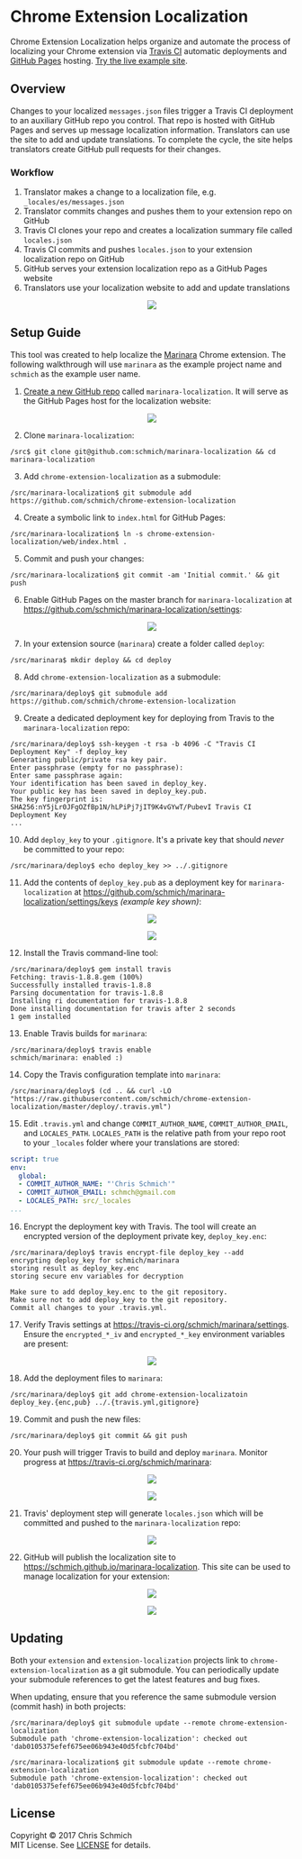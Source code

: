 # Chrome Extension Localization

Chrome Extension Localization helps organize and automate the process of localizing your Chrome extension
via [Travis CI](https://travis-ci.org/) automatic deployments and [GitHub Pages](https://pages.github.com/) hosting. [Try the live example site](https://schmich.github.io/marinara-localization).

## Overview

Changes to your localized `messages.json` files trigger a Travis CI deployment to an auxiliary GitHub repo you
control. That repo is hosted with GitHub Pages and serves up message localization information. Translators
can use the site to add and update translations. To complete the cycle, the site helps translators create
GitHub pull requests for their changes.

### Workflow

1. Translator makes a change to a localization file, e.g. `_locales/es/messages.json`
2. Translator commits changes and pushes them to your extension repo on GitHub
3. Travis CI clones your repo and creates a localization summary file called `locales.json`
4. Travis CI commits and pushes `locales.json` to your extension localization repo on GitHub
5. GitHub serves your extension localization repo as a GitHub Pages website
6. Translators use your localization website to add and update translations

<p align="center"><img src="assets/diagram.png"/></p>

## Setup Guide

This tool was created to help localize the [Marinara](https://github.com/schmich/marinara) Chrome extension.
The following walkthrough will use `marinara` as the example project name and `schmich` as the example user name.

1. [Create a new GitHub repo](https://github.com/new) called `marinara-localization`. It will serve as the GitHub Pages host for the localization website:

<p align="center"><img src="assets/create-repo.png"/></p>

2. Clone `marinara-localization`:

```
/src$ git clone git@github.com:schmich/marinara-localization && cd marinara-localization
```

3. Add `chrome-extension-localization` as a submodule:

```
/src/marinara-localization$ git submodule add https://github.com/schmich/chrome-extension-localization
```

4. Create a symbolic link to `index.html` for GitHub Pages:

```
/src/marinara-localization$ ln -s chrome-extension-localization/web/index.html .
```

5. Commit and push your changes:

```
/src/marinara-localization$ git commit -am 'Initial commit.' && git push
```

6. Enable GitHub Pages on the master branch for `marinara-localization` at https://github.com/schmich/marinara-localization/settings:

<p align="center"><img src="assets/enable-pages.png"/></p>

7. In your extension source (`marinara`) create a folder called `deploy`:

```
/src/marinara$ mkdir deploy && cd deploy
```

8. Add `chrome-extension-localization` as a submodule:

```
/src/marinara/deploy$ git submodule add https://github.com/schmich/chrome-extension-localization
```

9. Create a dedicated deployment key for deploying from Travis to the `marinara-localization` repo:

```
/src/marinara/deploy$ ssh-keygen -t rsa -b 4096 -C "Travis CI Deployment Key" -f deploy_key
Generating public/private rsa key pair.
Enter passphrase (empty for no passphrase): 
Enter same passphrase again: 
Your identification has been saved in deploy_key.
Your public key has been saved in deploy_key.pub.
The key fingerprint is:
SHA256:nY5jLr0JFgOZfBp1N/hLPiPj7jIT9K4vGYwT/PubevI Travis CI Deployment Key
...
```

10. Add `deploy_key` to your `.gitignore`. It's a private key that should *never* be committed to your repo:

```
/src/marinara/deploy$ echo deploy_key >> ../.gitignore
```

11. Add the contents of `deploy_key.pub` as a deployment key for `marinara-localization` at https://github.com/schmich/marinara-localization/settings/keys *(example key shown)*:

<p align="center"><img src="assets/add-deploy-key.png"/></p>
<p align="center"><img src="assets/deploy-keys.png"/></p>

12. Install the Travis command-line tool:

```
/src/marinara/deploy$ gem install travis
Fetching: travis-1.8.8.gem (100%)
Successfully installed travis-1.8.8
Parsing documentation for travis-1.8.8
Installing ri documentation for travis-1.8.8
Done installing documentation for travis after 2 seconds
1 gem installed
```

13. Enable Travis builds for `marinara`:

```
/src/marinara/deploy$ travis enable
schmich/marinara: enabled :)
```

14. Copy the Travis configuration template into `marinara`:

```
/src/marinara/deploy$ (cd .. && curl -LO "https://raw.githubusercontent.com/schmich/chrome-extension-localization/master/deploy/.travis.yml")
```

15. Edit `.travis.yml` and change `COMMIT_AUTHOR_NAME`, `COMMIT_AUTHOR_EMAIL`, and `LOCALES_PATH`. `LOCALES_PATH` is the
relative path from your repo root to your `_locales` folder where your translations are stored:

```yaml
script: true
env:
  global:
  - COMMIT_AUTHOR_NAME: "'Chris Schmich'"
  - COMMIT_AUTHOR_EMAIL: schmch@gmail.com
  - LOCALES_PATH: src/_locales
...
```

16. Encrypt the deployment key with Travis. The tool will create an encrypted version of the deployment private key, `deploy_key.enc`:

```
/src/marinara/deploy$ travis encrypt-file deploy_key --add
encrypting deploy_key for schmich/marinara
storing result as deploy_key.enc
storing secure env variables for decryption

Make sure to add deploy_key.enc to the git repository.
Make sure not to add deploy_key to the git repository.
Commit all changes to your .travis.yml.
```

17. Verify Travis settings at https://travis-ci.org/schmich/marinara/settings. Ensure the `encrypted_*_iv` and `encrypted_*_key` environment variables are present:

<p align="center"><img src="assets/travis-settings.png"/></p>

18. Add the deployment files to `marinara`:

```
/src/marinara/deploy$ git add chrome-extension-localizatoin deploy_key.{enc,pub} ../.{travis.yml,gitignore}
```

19. Commit and push the new files:

```
/src/marinara/deploy$ git commit && git push
```

20. Your push will trigger Travis to build and deploy `marinara`. Monitor progress at https://travis-ci.org/schmich/marinara:

<p align="center"><img src="assets/travis-build.png"/></p>
<p align="center"><img src="assets/travis-log.png"/></p>

21. Travis' deployment step will generate `locales.json` which will be committed and pushed to the `marinara-localization` repo:

<p align="center"><img src="assets/localization-repo.png"/></p>

22. GitHub will publish the localization site to https://schmich.github.io/marinara-localization. This site can be used to manage localization for your extension:

<p align="center"><img src="assets/locale-list.png"/></p>
<p align="center"><img src="assets/locale-editor.png"/></p>

## Updating

Both your `extension` and `extension-localization` projects link to `chrome-extension-localization` as a git
submodule. You can periodically update your submodule references to get the latest features and bug fixes.

When updating, ensure that you reference the same submodule version (commit hash) in both projects:

```
/src/marinara/deploy$ git submodule update --remote chrome-extension-localization
Submodule path 'chrome-extension-localization': checked out 'dab0105375efef675ee06b943e40d5fcbfc704bd'
```

```
/src/marinara-localization$ git submodule update --remote chrome-extension-localization
Submodule path 'chrome-extension-localization': checked out 'dab0105375efef675ee06b943e40d5fcbfc704bd' 
```

## License

Copyright &copy; 2017 Chris Schmich  
MIT License. See [LICENSE](LICENSE) for details.
